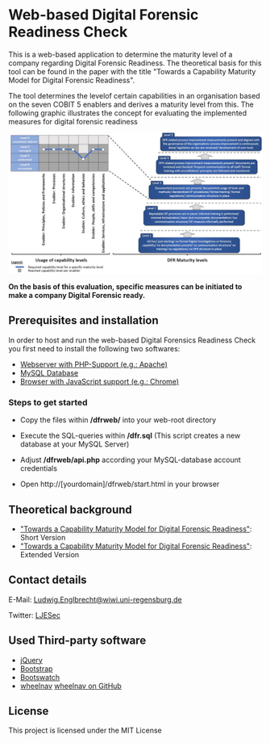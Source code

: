 # Web-based Digital Forensic Readiness Check

This is a web-based application to determine the maturity level of a company regarding Digital Forensic Readiness. The theoretical basis for this tool can be found in the paper with the title "Towards a Capability Maturity Model for Digital Forensic Readiness".

The tool determines the levelof certain capabilities in an organisation based on the seven COBIT 5 enablers and derives a maturity level from this. The following graphic illustrates the concept for evaluating the implemented measures for digital forensic readiness

<img src="docs/model.jpg" alt="A Capability Maturity Model for Digital Forensic Readiness" width="600px"/>

**On the basis of this evaluation, specific measures can be initiated to make a company Digital Forensic ready.**


## Prerequisites and installation

In order to host and run the web-based Digital Forensics Readiness Check you first need to install the following two softwares:

* [Webserver with PHP-Support (e.g.: Apache)](https://httpd.apache.org/)
* [MySQL Database](https://www.mysql.com/downloads/                )
* [Browser with JavaScript support (e.g.: Chrome)](https://www.google.com/chrome/           )

### Steps to get started

* Copy the files within **/dfrweb/** into your web-root directory
* Execute the SQL-queries within **/dfr.sql** (This script creates a new database at your MySQL Server)
* Adjust **/dfrweb/api.php** according your MySQL-database account credentials

* Open http://[yourdomain]/dfrweb/start.html in your browser


## Theoretical background

* ["Towards a Capability Maturity Model for Digital Forensic Readiness"](https://    ): Short Version
* ["Towards a Capability Maturity Model for Digital Forensic Readiness"](https://    ): Extended Version

## Contact details

E-Mail: Ludwig.Englbrecht@wiwi.uni-regensburg.de

Twitter: [LJESec](https://twitter.com/LJESec)


## Used Third-party software

* [jQuery](https://jquery.com/) 
* [Bootstrap](https://getbootstrap.com/)
* [Bootswatch](https://bootswatch.com/)
* [wheelnav](http://wheelnavjs.softwaretailoring.net/) [wheelnav on GitHub](https://github.com/softwaretailoring/wheelnav)


## License

This project is licensed under the MIT License
